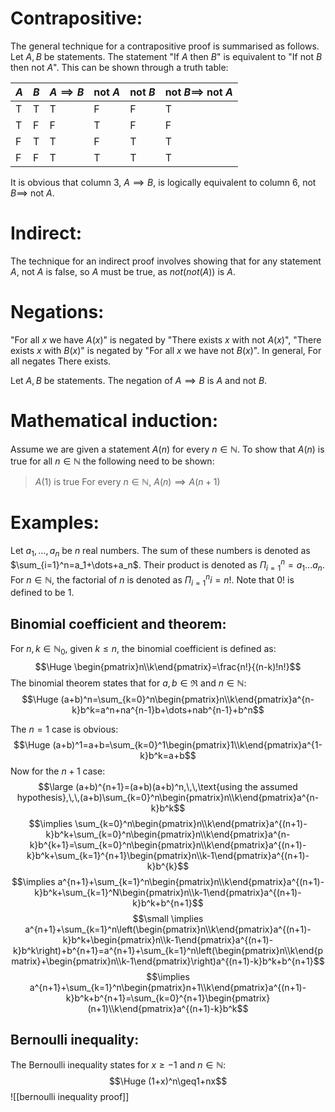 
# Contrapositive:

The general technique for a contrapositive proof is summarised as follows. Let $A,B$ be statements. The statement "If $A$ then $B$" is equivalent to "If not $B$ then not $A$". This can be shown through a truth table:

| $A$ | $B$ | $A\implies B$ | not $A$ | not $B$ | not $B\implies$ not $A$ |
| --- | --- | ------------- | ------- | ------- | ----------------------- |
| T   | T   | T             | F       | F       | T                       |
| T   | F   | F             | T       | F       | F                       |
| F   | T   | T             | F       | T       | T                       |
| F   | F   | T             | T       | T       | T                        |
It is obvious that column 3, $A\implies B$, is logically equivalent to column 6, not $B\implies$ not $A$.

# Indirect:

The technique for an indirect proof involves showing that for any statement $A$, not $A$ is false, so $A$ must be true, as $not(not(A))$ is $A$.

# Negations:

"For all $x$ we have $A(x)$" is negated by "There exists $x$ with not $A(x)$", "There exists $x$ with $B(x)$" is negated by "For all $x$ we have not $B(x)$". In general, For all negates There exists.

Let $A,B$ be statements. The negation of $A\implies B$ is $A$ and not $B$.

# Mathematical induction:

Assume we are given a statement $A(n)$ for every $n\in\mathbb{N}$. To show that $A(n)$ is true for all $n\in\mathbb{N}$ the following need to be shown:
> $A(1)$ is true
> For every $n\in\mathbb{N}$, $A(n)\implies A(n+1)$

# Examples:

Let $a_1,\dots,a_n$ be $n$ real numbers. The sum of these numbers is denoted as $\sum_{i=1}^n=a_1+\dots+a_n$. Their product is denoted as $\Pi_{i=1}^n=a_1\dots a_n$. For $n\in\mathbb{N}$, the factorial of $n$ is denoted as $\Pi_{i=1}^ni=n!$. Note that $0!$ is defined to be 1.

## Binomial coefficient and theorem:

For $n,k\in\mathbb{N}_0$, given $k\leq n$, the binomial coefficient is defined as:
$$\Huge \begin{pmatrix}n\\k\end{pmatrix}=\frac{n!}{(n-k)!n!}$$
The binomial theorem states that for $a,b\in\Re$ and $n\in\mathbb{N}$:
$$\Huge (a+b)^n=\sum_{k=0}^n\begin{pmatrix}n\\k\end{pmatrix}a^{n-k}b^k=a^n+na^{n-1}b+\dots+nab^{n-1}+b^n$$

The $n=1$ case is obvious:$$\Huge (a+b)^1=a+b=\sum_{k=0}^1\begin{pmatrix}1\\k\end{pmatrix}a^{1-k}b^k=a+b$$
Now for the $n+1$ case:
$$\large (a+b)^{n+1}=(a+b)(a+b)^n,\,\,\text{using the assumed hypothesis},\,\,(a+b)\sum_{k=0}^n\begin{pmatrix}n\\k\end{pmatrix}a^{n-k}b^k$$$$\implies \sum_{k=0}^n\begin{pmatrix}n\\k\end{pmatrix}a^{(n+1)-k}b^k+\sum_{k=0}^n\begin{pmatrix}n\\k\end{pmatrix}a^{n-k}b^{k+1}=\sum_{k=0}^n\begin{pmatrix}n\\k\end{pmatrix}a^{(n+1)-k}b^k+\sum_{k=1}^{n+1}\begin{pmatrix}n\\k-1\end{pmatrix}a^{(n+1)-k}b^{k}$$
$$\implies a^{n+1}+\sum_{k=1}^n\begin{pmatrix}n\\k\end{pmatrix}a^{(n+1)-k}b^k+\sum_{k=1}^N\begin{pmatrix}n\\k-1\end{pmatrix}a^{(n+1)-k}b^k+b^{n+1}$$
$$\small \implies a^{n+1}+\sum_{k=1}^n\left(\begin{pmatrix}n\\k\end{pmatrix}a^{(n+1)-k}b^k+\begin{pmatrix}n\\k-1\end{pmatrix}a^{(n+1)-k}b^k\right)+b^{n+1}=a^{n+1}+\sum_{k=1}^n\left(\begin{pmatrix}n\\k\end{pmatrix}+\begin{pmatrix}n\\k-1\end{pmatrix}\right)a^{(n+1)-k}b^k+b^{n+1}$$
$$\implies a^{n+1}+\sum_{k=1}^n\begin{pmatrix}n+1\\k\end{pmatrix}a^{(n+1)-k}b^k+b^{n+1}=\sum_{k=0}^{n+1}\begin{pmatrix}(n+1)\\k\end{pmatrix}a^{(n+1)-k}b^k$$

## Bernoulli inequality:

The Bernoulli inequality states for $x\geq -1$ and $n\in\mathbb{N}$:$$\Huge (1+x)^n\geq1+nx$$
![[bernoulli inequality proof]]
